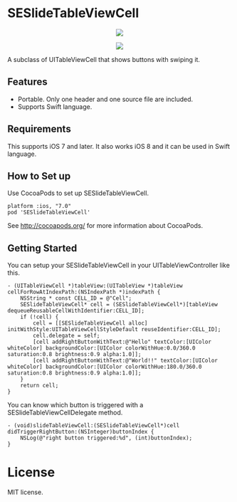 SESlideTableViewCell
====================

<p align="center"><img src="http://i.imgur.com/NUJ9Hts.gif"/></p>
<p align="center"><img src="http://i.imgur.com/ic1fwxp.gif"/></p>

A subclass of UITableViewCell that shows buttons with swiping it.

## Features
* Portable. Only one header and one source file are included.
* Supports Swift language.

## Requirements

This supports iOS 7 and later.
It also works iOS 8 and it can be used in Swift language.

## How to Set up

Use CocoaPods to set up SESlideTableViewCell.
```
platform :ios, "7.0"
pod 'SESlideTableViewCell'
```

See http://cocoapods.org/ for more information about CocoaPods.

## Getting Started

You can setup your SESlideTableViewCell in your UITableViewController like this.
```objc
- (UITableViewCell *)tableView:(UITableView *)tableView cellForRowAtIndexPath:(NSIndexPath *)indexPath {
	NSString * const CELL_ID = @"Cell";
	SESlideTableViewCell* cell = (SESlideTableViewCell*)[tableView dequeueReusableCellWithIdentifier:CELL_ID];
	if (!cell) {
		cell = [[SESlideTableViewCell alloc] initWithStyle:UITableViewCellStyleDefault reuseIdentifier:CELL_ID];
		cell.delegate = self;
		[cell addRightButtonWithText:@"Hello" textColor:[UIColor whiteColor] backgroundColor:[UIColor colorWithHue:0.0/360.0 saturation:0.8 brightness:0.9 alpha:1.0]];
		[cell addRightButtonWithText:@"World!!" textColor:[UIColor whiteColor] backgroundColor:[UIColor colorWithHue:180.0/360.0 saturation:0.8 brightness:0.9 alpha:1.0]];
	}
	return cell;
}
```

You can know which button is triggered with a SESlideTableViewCellDelegate method.
```objc
- (void)slideTableViewCell:(SESlideTableViewCell*)cell didTriggerRightButton:(NSInteger)buttonIndex {
	NSLog(@"right button triggered:%d", (int)buttonIndex);
}
```
# License

MIT license.
